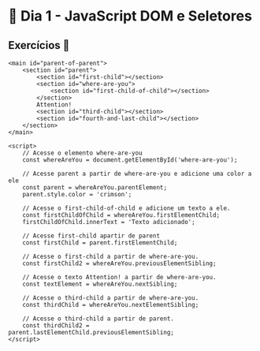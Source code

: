 # :dart: Dia 1 - JavaScript DOM e Seletores
## Exercícios :rocket:

    <main id="parent-of-parent">
        <section id="parent">
            <section id="first-child"></section>
            <section id="where-are-you">
                <section id="first-child-of-child"></section>
            </section>
            Attention!
            <section id="third-child"></section>
            <section id="fourth-and-last-child"></section>
        </section>
    </main>
    
    <script>
        // Acesse o elemento where-are-you
        const whereAreYou = document.getElementById('where-are-you');
        
        // Acesse parent a partir de where-are-you e adicione uma color a ele
        const parent = whereAreYou.parentElement;
        parent.style.color = 'crimson';

        // Acesse o first-child-of-child e adicione um texto a ele.
        const firstChildOfChild = whereAreYou.firstElementChild;
        firstChildOfChild.innerText = 'Texto adicionado';

        // Acesse first-child apartir de parent
        const firstChild = parent.firstElementChild;

        // Acesse o first-child a partir de where-are-you. 
        const firstChild2 = whereAreYou.previousElementSibling;

        // Acesse o texto Attention! a partir de where-are-you.
        const textElement = whereAreYou.nextSibling;

        // Acesse o third-child a partir de where-are-you.
        const thirdChild = whereAreYou.nextElementSibling;

        // Acesse o third-child a partir de parent.
        const thirdChild2 = parent.lastElementChild.previousElementSibling;
    </script>
